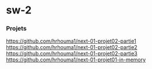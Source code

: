 # sw-2


### Projets

https://github.com/hrhouma1/next-01-projet02-partie1
https://github.com/hrhouma1/next-01-projet02-partie2
https://github.com/hrhouma1/next-01-projet02-partie3
https://github.com/hrhouma1/next-01-projet01-in-memory
